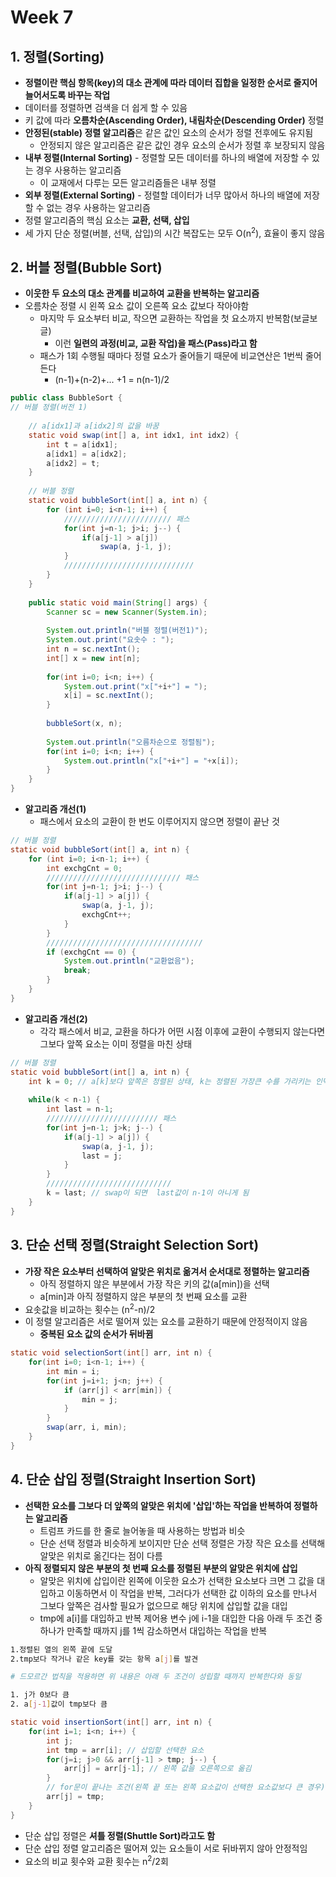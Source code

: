 # Week 7

## 1. 정렬(Sorting)

* **정렬이란 핵심 항목(key)의 대소 관계에 따라 데이터 집합을 일정한 순서로 줄지어 늘어서도록 바꾸는 작업**
* 데이터를 정렬하면 검색을 더 쉽게 할 수 있음
* 키 값에 따라 **오름차순(Ascending Order), 내림차순(Descending Order)** 정렬
* **안정된(stable) 정렬 알고리즘**은 같은 값인 요소의 순서가 정렬 전후에도 유지됨
  * 안정되지 않은 알고리즘은 같은 값인 경우 요소의 순서가 정렬 후 보장되지 않음
* **내부 정렬(Internal Sorting)** - 정렬할 모든 데이터를 하나의 배열에 저장할 수 있는 경우 사용하는 알고리즘
  * 이 교재에서 다루는 모든 알고리즘들은 내부 정렬
* **외부 정렬(External Sorting)** - 정렬할 데이터가 너무 많아서 하나의 배열에 저장할 수 없는 경우 사용하는 알고리즘
* 정렬 알고리즘의 핵심 요소는 **교환, 선택, 삽입**
* 세 가지 단순 정렬(버블, 선택, 삽입)의 시간 복잡도는 모두 O(n<sup>2</sup>), 효율이 좋지 않음


## 2. 버블 정렬(Bubble Sort)

* **이웃한 두 요소의 대소 관계를 비교하여 교환을 반복하는 알고리즘**
* 오름차순 정렬 시 왼쪽 요소 값이 오른쪽 요소 값보다 작아야함
  * 마지막 두 요소부터 비교, 작으면 교환하는 작업을 첫 요소까지 반복함(보글보글)
    * 이런 **일련의 과정(비교, 교환 작업)을 패스(Pass)라고 함**
  * 패스가 1회 수행될 때마다 정렬 요소가 줄어들기 때문에 비교연산은 1번씩 줄어든다
    * (n-1)+(n-2)+... +1 = n(n-1)/2

```java
public class BubbleSort {
// 버블 정렬(버전 1)
	
	// a[idx1]과 a[idx2]의 값을 바꿈
	static void swap(int[] a, int idx1, int idx2) {
		int t = a[idx1];
		a[idx1] = a[idx2];
		a[idx2] = t;
	}
	
	// 버블 정렬
	static void bubbleSort(int[] a, int n) {
		for (int i=0; i<n-1; i++) {
			//////////////////////// 패스
			for(int j=n-1; j>i; j--) {
				if(a[j-1] > a[j])
					swap(a, j-1, j);
			}
			/////////////////////////////
		}
	}
	
	public static void main(String[] args) {
		Scanner sc = new Scanner(System.in);
		
		System.out.println("버블 정렬(버전1)");
		System.out.print("요솟수 : ");
		int n = sc.nextInt();
		int[] x = new int[n];
		
		for(int i=0; i<n; i++) {
			System.out.print("x["+i+"] = ");
			x[i] = sc.nextInt();
		}
		
		bubbleSort(x, n);
		
		System.out.println("오름차순으로 정렬됨");
		for(int i=0; i<n; i++) {
			System.out.println("x["+i+"] = "+x[i]);
		}
	}
}
```

* **알고리즘 개선(1)**
  * 패스에서 요소의 교환이 한 번도 이루어지지 않으면 정렬이 끝난 것

```java
// 버블 정렬
static void bubbleSort(int[] a, int n) {
	for (int i=0; i<n-1; i++) {
		int exchgCnt = 0;
		////////////////////////////// 패스
		for(int j=n-1; j>i; j--) {
			if(a[j-1] > a[j]) {
				swap(a, j-1, j);
				exchgCnt++;
			}
		}
		///////////////////////////////////
		if (exchgCnt == 0) {
			System.out.println("교환없음");
			break;
		}
	}
}
```

* **알고리즘 개선(2)**
  * 각각 패스에서 비교, 교환을 하다가 어떤 시점 이후에 교환이 수행되지 않는다면 그보다 앞쪽 요소는 이미 정렬을 마친 상태

```java
// 버블 정렬
static void bubbleSort(int[] a, int n) {
	int k = 0; // a[k]보다 앞쪽은 정렬된 상태, k는 정렬된 가장큰 수를 가리키는 인덱스
	
	while(k < n-1) {
		int last = n-1;
		///////////////////////// 패스
		for(int j=n-1; j>k; j--) {
			if(a[j-1] > a[j]) {
				swap(a, j-1, j);
				last = j; 
			}
		}
		////////////////////////////
		k = last; // swap이 되면  last값이 n-1이 아니게 됨
	}
}
```

## 3. 단순 선택 정렬(Straight Selection Sort)

* **가장 작은 요소부터 선택하여 알맞은 위치로 옮겨서 순서대로 정렬하는 알고리즘**
  * 아직 정렬하지 않은 부분에서 가장 작은 키의 값(a[min])을 선택
  * a[min]과 아직 정렬하지 않은 부분의 첫 번째 요소를 교환
* 요솟값을 비교하는 횟수는 (n<sup>2</sup>-n)/2
* 이 정렬 알고리즘은 서로 떨어져 있는 요소를 교환하기 때문에 안정적이지 않음
  * **중복된 요소 값의 순서가 뒤바뀜**

```java
static void selectionSort(int[] arr, int n) {
	for(int i=0; i<n-1; i++) {
		int min = i;
		for(int j=i+1; j<n; j++) {
			if (arr[j] < arr[min]) {
				min = j;
			}
		}
		swap(arr, i, min);
	}
}
```

## 4. 단순 삽입 정렬(Straight Insertion Sort)

* **선택한 요소를 그보다 더 앞쪽의 알맞은 위치에 '삽입'하는 작업을 반복하여 정렬하는 알고리즘**
  * 트럼프 카드를 한 줄로 늘어놓을 때 사용하는 방법과 비슷
  * 단순 선택 정렬과 비슷하게 보이지만 단순 선택 정렬은 가장 작은 요소를 선택해 알맞은 위치로 옮긴다는 점이 다름
* **아직 정렬되지 않은 부분의 첫 번째 요소를 정렬된 부분의 알맞은 위치에 삽입**
  * 알맞은 위치에 삽입이란 왼쪽에 이웃한 요소가 선택한 요소보다 크면 그 값을 대입하고 이동하면서 이 작업을 반복, 그러다가 선택한 값 이하의 요소를 만나서 그보다 앞쪽은 검사할 필요가 없으므로 해당 위치에 삽입할 값을 대입
  * tmp에 a[i]를 대입하고 반복 제어용 변수 j에 i-1을 대입한 다음 아래 두 조건 중 하나가 만족할 때까지 j를 1씩 감소하면서 대입하는 작업을 반복

```bash
1.정렬된 열의 왼쪽 끝에 도달 
2.tmp보다 작거나 같은 key를 갖는 항목 a[j]를 발견

# 드모르간 법칙을 적용하면 위 내용은 아래 두 조건이 성립할 때까지 반복한다와 동일

1. j가 0보다 큼
2. a[j-1]값이 tmp보다 큼
```

```java
static void insertionSort(int[] arr, int n) {
	for(int i=1; i<n; i++) {
		int j;
		int tmp = arr[i]; // 삽입할 선택한 요소
		for(j=i; j>0 && arr[j-1] > tmp; j--) {
			arr[j] = arr[j-1]; // 왼쪽 값을 오른쪽으로 옮김
		}
		// for문이 끝나는 조건(왼쪽 끝 또는 왼쪽 요소값이 선택한 요소값보다 큰 경우)
		arr[j] = tmp;
	}
}
```

* 단순 삽입 정렬은 **셔틀 정렬(Shuttle Sort)라고도 함**
* 단순 삽입 정렬 알고리즘은 떨어져 있는 요소들이 서로 뒤바뀌지 않아 안정적임
* 요소의 비교 횟수와 교환 횟수는 n<sup>2</sup>/2회

